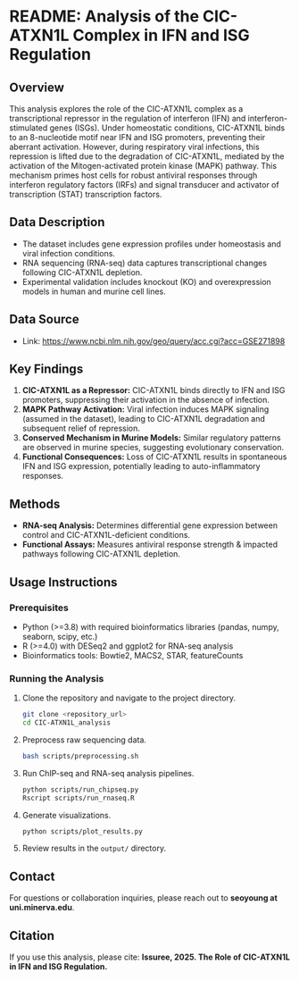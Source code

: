 # README: Analysis of the CIC-ATXN1L Complex in IFN and ISG Regulation

## Overview
This analysis explores the role of the CIC-ATXN1L complex as a transcriptional repressor in the regulation of interferon (IFN) and interferon-stimulated genes (ISGs). Under homeostatic conditions, CIC-ATXN1L binds to an 8-nucleotide motif near IFN and ISG promoters, preventing their aberrant activation. However, during respiratory viral infections, this repression is lifted due to the degradation of CIC-ATXN1L, mediated by the activation of the Mitogen-activated protein kinase (MAPK) pathway. This mechanism primes host cells for robust antiviral responses through interferon regulatory factors (IRFs) and signal transducer and activator of transcription (STAT) transcription factors.

## Data Description
- The dataset includes gene expression profiles under homeostasis and viral infection conditions.
- RNA sequencing (RNA-seq) data captures transcriptional changes following CIC-ATXN1L depletion.
- Experimental validation includes knockout (KO) and overexpression models in human and murine cell lines.

## Data Source
- Link: https://www.ncbi.nlm.nih.gov/geo/query/acc.cgi?acc=GSE271898
## Key Findings
1. **CIC-ATXN1L as a Repressor:** CIC-ATXN1L binds directly to IFN and ISG promoters, suppressing their activation in the absence of infection.
2. **MAPK Pathway Activation:** Viral infection induces MAPK signaling (assumed in the dataset), leading to CIC-ATXN1L degradation and subsequent relief of repression.
3. **Conserved Mechanism in Murine Models:** Similar regulatory patterns are observed in murine species, suggesting evolutionary conservation.
4. **Functional Consequences:** Loss of CIC-ATXN1L results in spontaneous IFN and ISG expression, potentially leading to auto-inflammatory responses.

## Methods
- **RNA-seq Analysis:** Determines differential gene expression between control and CIC-ATXN1L-deficient conditions.
- **Functional Assays:** Measures antiviral response strength & impacted pathways following CIC-ATXN1L depletion.

## Usage Instructions
### Prerequisites
- Python (>=3.8) with required bioinformatics libraries (pandas, numpy, seaborn, scipy, etc.)
- R (>=4.0) with DESeq2 and ggplot2 for RNA-seq analysis
- Bioinformatics tools: Bowtie2, MACS2, STAR, featureCounts

### Running the Analysis
1. Clone the repository and navigate to the project directory.
   ```bash
   git clone <repository_url>
   cd CIC-ATXN1L_analysis
   ```
2. Preprocess raw sequencing data.
   ```bash
   bash scripts/preprocessing.sh
   ```
3. Run ChIP-seq and RNA-seq analysis pipelines.
   ```bash
   python scripts/run_chipseq.py
   Rscript scripts/run_rnaseq.R
   ```
4. Generate visualizations.
   ```bash
   python scripts/plot_results.py
   ```
5. Review results in the `output/` directory.

## Contact
For questions or collaboration inquiries, please reach out to **seoyoung at uni.minerva.edu**.

## Citation
If you use this analysis, please cite:
**Issuree, 2025. The Role of CIC-ATXN1L in IFN and ISG Regulation.**

